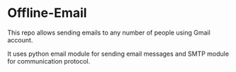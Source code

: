 # Offline-Email

This repo allows sending emails to any number of people using Gmail account.

It uses python email module for sending email messages and SMTP module for communication protocol.
